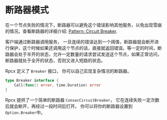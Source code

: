 # 断路器模式

在一个节点失败的情况下，断路器可以避免这个错误影响其他服务，以免出现雪崩的情况。查看断路器的详细介绍: [Pattern: Circuit Breaker](http://microservices.io/patterns/reliability/circuit-breaker.html).

客户端通过断路器调用服务， 一旦连续的错误达到一个阈值，断路器就会断开进行保护，这个时候如果还调用这个节点的话，直接就返回错误。等一定的时间，断路器会处于半开的状态，允许一定数量的请求尝试发送这个节点，如果正常访问，断路器就处于全开的状态，否则又进入短路的状态。


Rpcx 定义了 `Breaker` 接口， 你可以自己实现复杂情况的断路器。

```go
type Breaker interface {
	Call(func() error, time.Duration) error
}
```

Rpcx 提供了一个简单的断路器 `ConsecCircuitBreaker`， 它在连续失败一定次数后就会断开，再经过一段时间后打开。
你可以将你的断路器设置到 `Option.Breaker`中。